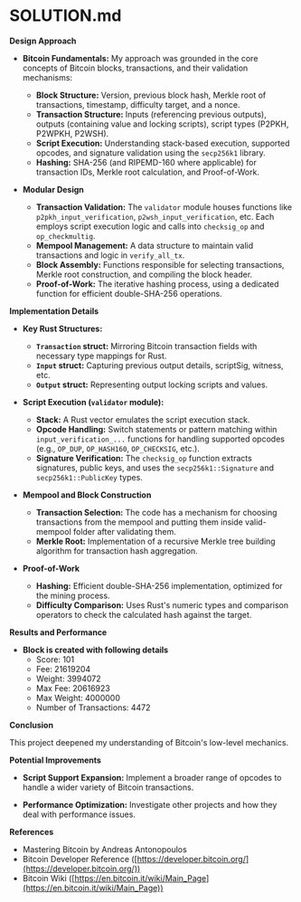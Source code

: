 # SOLUTION.md

**Design Approach**

- **Bitcoin Fundamentals:** My approach was grounded in the core concepts of Bitcoin blocks, transactions, and their validation mechanisms:

  - **Block Structure:** Version, previous block hash, Merkle root of transactions, timestamp, difficulty target, and a nonce.
  - **Transaction Structure:** Inputs (referencing previous outputs), outputs (containing value and locking scripts), script types (P2PKH, P2WPKH, P2WSH).
  - **Script Execution:** Understanding stack-based execution, supported opcodes, and signature validation using the `secp256k1` library.
  - **Hashing:** SHA-256 (and RIPEMD-160 where applicable) for transaction IDs, Merkle root calculation, and Proof-of-Work.

- **Modular Design**
  - **Transaction Validation:** The `validator` module houses functions like `p2pkh_input_verification`, `p2wsh_input_verification`, etc. Each employs script execution logic and calls into `checksig_op` and `op_checkmultig`.
  - **Mempool Management:** A data structure to maintain valid transactions and logic in `verify_all_tx`.
  - **Block Assembly:** Functions responsible for selecting transactions, Merkle root construction, and compiling the block header.
  - **Proof-of-Work:** The iterative hashing process, using a dedicated function for efficient double-SHA-256 operations.

**Implementation Details**

- **Key Rust Structures:**

  - **`Transaction` struct:** Mirroring Bitcoin transaction fields with necessary type mappings for Rust.
  - **`Input` struct:** Capturing previous output details, scriptSig, witness, etc.
  - **`Output` struct:** Representing output locking scripts and values.

- **Script Execution (`validator` module):**

  - **Stack:** A Rust vector emulates the script execution stack.
  - **Opcode Handling:** Switch statements or pattern matching within `input_verification_...` functions for handling supported opcodes (e.g., `OP_DUP`, `OP_HASH160`, `OP_CHECKSIG`, etc.).
  - **Signature Verification:** The `checksig_op` function extracts signatures, public keys, and uses the `secp256k1::Signature` and `secp256k1::PublicKey` types.

- **Mempool and Block Construction**

  - **Transaction Selection:** The code has a mechanism for choosing transactions from the mempool and putting them inside valid-mempool folder after validating them.
  - **Merkle Root:** Implementation of a recursive Merkle tree building algorithm for transaction hash aggregation.

- **Proof-of-Work**
  - **Hashing:** Efficient double-SHA-256 implementation, optimized for the mining process.
  - **Difficulty Comparison:** Uses Rust's numeric types and comparison operators to check the calculated hash against the target.

**Results and Performance**

- **Block is created with following details**
  - Score: 101
  - Fee: 21619204
  - Weight: 3994072
  - Max Fee: 20616923
  - Max Weight: 4000000
  - Number of Transactions: 4472

**Conclusion**

This project deepened my understanding of Bitcoin's low-level mechanics.

**Potential Improvements**

- **Script Support Expansion:** Implement a broader range of opcodes to handle a wider variety of Bitcoin transactions.

- **Performance Optimization:** Investigate other projects and how they deal with performance issues.

**References**

- Mastering Bitcoin by Andreas Antonopoulos
- Bitcoin Developer Reference ([https://developer.bitcoin.org/](https://developer.bitcoin.org/))
- Bitcoin Wiki ([https://en.bitcoin.it/wiki/Main_Page](https://en.bitcoin.it/wiki/Main_Page))
